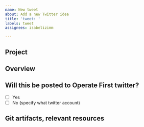 ```yaml
---
name: New tweet
about: Add a new Twitter idea
title: 'tweet: '
labels: tweet
assignees: isabelizimm

---
```


## Project

## Overview

## Will this be posted to Operate First twitter?
- [ ] Yes
- [ ] No (specify what twitter account)

## Git artifacts, relevant resources
